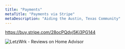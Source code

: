 ```yaml
---
title: "Payments"
metaTitle: "Payments via Stripe"
metaDescription: "Aiding the Austin, Texas Community"
---
```


https://buy.stripe.com/28ocPQdvj5Ki3PG144

<a x style="display: block; margin: 0 auto;"><img alt="LetzWrk - Reviews on Home Advisor" style="display:block;" src="http://www.homeadvisor.com/images/sp-badges/soap-solid-border.png?sp=118281790&key=72ed2e20dfc89bc3fe6d0ccdb4d1f376" /></a>

<!--

<a href="http://www.homeadvisor.com/rated.HandymanMan.118281790.html" style="display: block; margin: 0 auto;"><img alt="LetzWrk - Reviews on Home Advisor" style="display:block;" src="http://www.homeadvisor.com/images/sp-badges/soap-solid-border.png?sp=118281790&key=72ed2e20dfc89bc3fe6d0ccdb4d1f376" /></a>

# Heading H1
Heading 1 text changed. intro.md

## Heading H2
Heading 2 text

### Heading H3
Heading 3 text

#### Heading H4
Heading 4 text

##### Heading H5
Heading 5 text 

###### Heading H6
Heading 6 text 

## Lists
- Item 1
- Item 2
- Item 3
- Item 4
- Item 5 changed

## Links

* Relative: [Codeblock](/codeblock)
* Absolute: [Demo](https://learn.hasura.io/graphql/react)

-->